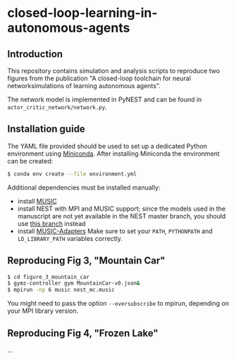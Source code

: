 # closed-loop-learning-in-autonomous-agents

## Introduction

This repository contains simulation and analysis scripts to reproduce two figures from the publication "A closed-loop toolchain for neural networksimulations of learning autonomous agents".

The network model is implemented in PyNEST and can be found in `actor_critic_network/network.py`.

## Installation guide
The YAML file provided should be  used to set up a dedicated Python environment using [Miniconda](https://docs.conda.io/en/latest/miniconda.html). After installing Miniconda the environment can be created:
```bash
$ conda env create --file environment.yml
```
Additional dependencies must be installed manually:
- install [MUSIC](https://github.com/INCF/MUSIC)
- install NEST with MPI and MUSIC support; since the models used in the manuscript are not yet available in the NEST master branch, you should use [this branch](https://github.com/jakobj/nest-simulator/tree/project/closed-loop-learning) instead
- install [MUSIC-Adapters](https://github.com/incf-music/music-adapters)
Make sure to set your `PATH`, `PYTHONPATH` and `LD_LIBRARY_PATH` variables correctly.

## Reproducing Fig 3, "Mountain Car"
```bash
$ cd figure_3_mountain_car
$ gymz-controller gym MountainCar-v0.json&
$ mpirun -np 6 music nest_mc.music
```
You might need to pass the option `--oversubscribe` to mpirun, depending on your MPI library version.

## Reproducing Fig 4, "Frozen Lake"
...
